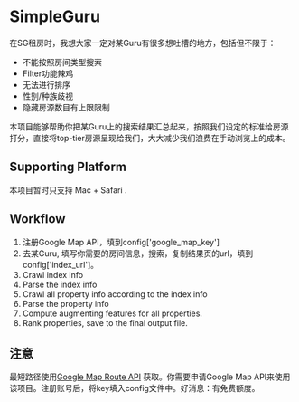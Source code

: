 # SimpleGuru

在SG租房时，我想大家一定对某Guru有很多想吐槽的地方，包括但不限于：
- 不能按照房间类型搜索
- Filter功能辣鸡
- 无法进行排序
- 性别/种族歧视
- 隐藏房源数目有上限限制

本项目能够帮助你把某Guru上的搜索结果汇总起来，按照我们设定的标准给房源打分，直接将top-tier房源呈现给我们，大大减少我们浪费在手动浏览上的成本。

## Supporting Platform

本项目暂时只支持 Mac + Safari . 

## Workflow
1. 注册Google Map API，填到config['google_map_key']
2. 去某Guru, 填写你需要的房间信息，搜索，复制结果页的url，填到config['index_url']。
4. Crawl index info
5. Parse the index info
6. Crawl all property info according to the index info
7. Parse the property info
8. Compute augmenting features for all properties.
9. Rank properties, save to the final output file.

## 注意
最短路径使用[Google Map Route API](https://developers.google.com/maps/documentation/routes/transit-route) 获取。你需要申请Google Map API来使用该项目。注册账号后，将key填入config文件中。好消息：有免费额度。
